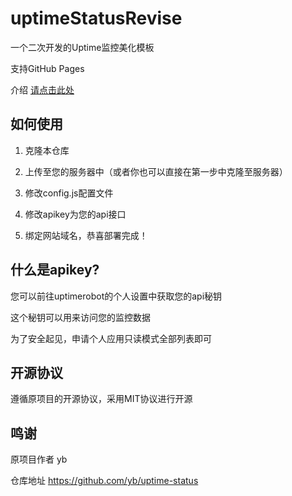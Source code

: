# uptimeStatusRevise

一个二次开发的Uptime监控美化模板

支持GitHub Pages

介绍 [请点击此处](https://blog.moeworld.tech/2020/08/27/uptimestatusrevise-%e4%b8%80%e4%b8%aa%e4%ba%8c%e6%ac%a1%e5%bc%80%e5%8f%91%e7%9a%84%e7%9b%91%e6%8e%a7%e7%be%8e%e5%8c%96%e9%9d%a2%e6%9d%bf/)

## 如何使用

1. 克隆本仓库

2. 上传至您的服务器中（或者你也可以直接在第一步中克隆至服务器）

3. 修改config.js配置文件

4. 修改apikey为您的api接口

5. 绑定网站域名，恭喜部署完成！

## 什么是apikey?

您可以前往uptimerobot的个人设置中获取您的api秘钥

这个秘钥可以用来访问您的监控数据

为了安全起见，申请个人应用只读模式全部列表即可

## 开源协议

遵循原项目的开源协议，采用MIT协议进行开源

## 鸣谢

原项目作者 yb

仓库地址 https://github.com/yb/uptime-status
